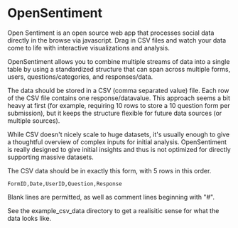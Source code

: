OpenSentiment
=============

Open Sentiment is an open source web app that processes social data directly in the browse via javascript. Drag in CSV files and watch your data come to life with interactive visualizations and analysis.

OpenSentiment allows you to combine multiple streams of data into a single table by using a standardized structure that can span across multiple forms, users, questions/categories, and responses/data. 

The data should be stored in a CSV (comma separated value) file. Each row of the CSV file contains one response/datavalue. This approach seems a bit heavy at first (for example, requiring 10 rows to store a 10 question form per submission), but it keeps the structure flexible for future data sources (or multiple sources).

While CSV doesn't nicely scale to huge datasets, it's usually enough to give a thoughtful overview of complex inputs for initial analysis. OpenSentiment is really designed to give initial insights and thus is not optimized for directly supporting massive datasets.

The CSV data should be in exactly this form, with 5 rows in this order.

```
FormID,Date,UserID,Question,Response
```

Blank lines are permitted, as well as comment lines beginning with "#".

See the example_csv_data directory to get a realisitic sense for what the data looks like.






